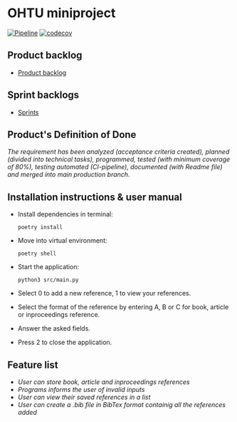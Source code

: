 # OHTU miniproject
[![Pipeline](https://github.com/miniprojektiryhmaviisi/miniprojekti/actions/workflows/pipeline.yml/badge.svg)](https://github.com/miniprojektiryhmaviisi/miniprojekti/actions/workflows/pipeline.yml)
[![codecov](https://codecov.io/gh/miniprojektiryhmaviisi/miniprojekti/graph/badge.svg?token=I1MPE3DZNF)](https://codecov.io/gh/miniprojektiryhmaviisi/miniprojekti)

## Product backlog
- [Product backlog](https://docs.google.com/spreadsheets/d/1JvMNbB3Pf6gLMOIwofjEcqaUdB0R7BNAem1QfK49YM4/edit#gid=0)

## Sprint backlogs
- [Sprints](https://docs.google.com/spreadsheets/d/1JvMNbB3Pf6gLMOIwofjEcqaUdB0R7BNAem1QfK49YM4/edit#gid=2050081642)

## Product's Definition of Done
*The requirement has been analyzed (acceptance criteria created), planned (divided into technical tasks), programmed, tested (with minimum coverage of 80%), testing automated (CI-pipeline), documented (with Readme file) and merged into main production branch.*

## Installation instructions & user manual

- Install dependencies in terminal:
  ```
  poetry install
  ```
- Move into virtual environment:
   ```
  poetry shell
   ```
- Start the application:
  ```
  python3 src/main.py
  ```
  
- Select 0 to add a new reference, 1 to view your references.
- Select the format of the reference by entering A, B or C for book, article or inproceedings reference.
- Answer the asked fields. 
- Press 2 to close the application.

## Feature list
- *User can store book, article and inproceedings references*
- *Programs informs the user of invalid inputs*
- *User can view their saved references in a list*
- *User can create a .bib file in BibTex format containig all the references added*
